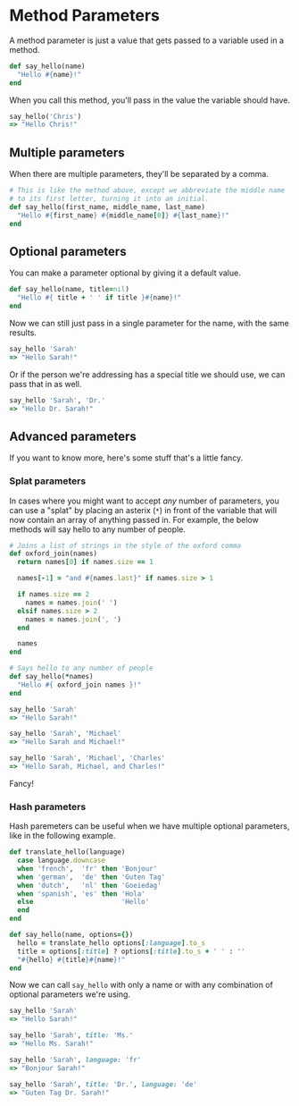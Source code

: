 # Method Parameters

A method parameter is just a value that gets passed to a variable used in a method.

``` ruby
def say_hello(name)
  "Hello #{name}!"
end
```

When you call this method, you'll pass in the value the variable should have.

``` ruby
say_hello('Chris')
=> "Hello Chris!"
```

## Multiple parameters

When there are multiple parameters, they'll be separated by a comma.

``` ruby
# This is like the method above, except we abbreviate the middle name
# to its first letter, turning it into an initial.
def say_hello(first_name, middle_name, last_name)
  "Hello #{first_name} #{middle_name[0]} #{last_name}!"
end
```

## Optional parameters

You can make a parameter optional by giving it a default value.

``` ruby
def say_hello(name, title=nil)
  "Hello #{ title + ' ' if title }#{name}!"
end
```

Now we can still just pass in a single parameter for the name, with the same results.

``` ruby
say_hello 'Sarah'
=> "Hello Sarah!"
```

Or if the person we're addressing has a special title we should use, we can pass that in as well.

``` ruby
say_hello 'Sarah', 'Dr.'
=> "Hello Dr. Sarah!"
```

## Advanced parameters

If you want to know more, here's some stuff that's a little fancy.

### Splat parameters

In cases where you might want to accept *any* number of parameters, you can use a "splat" by placing an asterix (`*`) in front of the variable that will now contain an array of anything passed in. For example, the below methods will say hello to any number of people.

``` ruby
# Joins a list of strings in the style of the oxford comma
def oxford_join(names)
  return names[0] if names.size == 1

  names[-1] = "and #{names.last}" if names.size > 1

  if names.size == 2
    names = names.join(' ')
  elsif names.size > 2
    names = names.join(', ')
  end

  names
end

# Says hello to any number of people
def say_hello(*names)
  "Hello #{ oxford_join names }!"
end
```

``` ruby
say_hello 'Sarah'
=> "Hello Sarah!"
```

``` ruby
say_hello 'Sarah', 'Michael'
=> "Hello Sarah and Michael!"
```

``` ruby
say_hello 'Sarah', 'Michael', 'Charles'
=> "Hello Sarah, Michael, and Charles!"
```

Fancy!

### Hash parameters

Hash paremeters can be useful when we have multiple optional parameters, like in the following example.

``` ruby
def translate_hello(language)
  case language.downcase
  when 'french',  'fr' then 'Bonjour'
  when 'german',  'de' then 'Guten Tag'
  when 'dutch',   'nl' then 'Goeiedag'
  when 'spanish', 'es' then 'Hola'
  else                      'Hello'
  end
end

def say_hello(name, options={})
  hello = translate_hello options[:language].to_s
  title = options[:title] ? options[:title].to_s + ' ' : ''
  "#{hello} #{title}#{name}!"
end
```

Now we can call `say_hello` with only a name or with any combination of optional parameters we're using.

``` ruby
say_hello 'Sarah'
=> "Hello Sarah!"
```

``` ruby
say_hello 'Sarah', title: 'Ms.'
=> "Hello Ms. Sarah!"
```

``` ruby
say_hello 'Sarah', language: 'fr'
=> "Bonjour Sarah!"
```

``` ruby
say_hello 'Sarah', title: 'Dr.', language: 'de'
=> "Guten Tag Dr. Sarah!"
```
